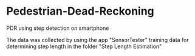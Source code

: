 # Pedestrian-Dead-Reckoning
PDR using step detection on smartphone


The data was collected by using the app "SensorTester"
training data for determining step length in the folder "Step Length Estimation"
